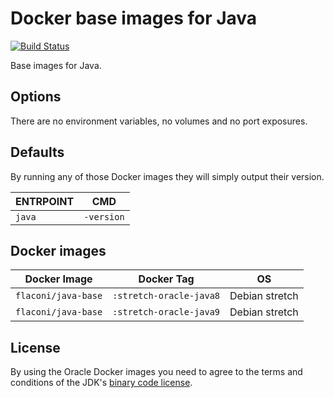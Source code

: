 # Docker base images for Java

[![Build Status](https://travis-ci.org/Flaconi/docker-java-base.svg?branch=master)](https://travis-ci.org/Flaconi/docker-java-base)

Base images for Java.

## Options

There are no environment variables, no volumes and no port exposures.

## Defaults

By running any of those Docker images they will simply output their version.

 | ENTRPOINT  | CMD        |
 |------------|------------|
 | `java`     | `-version` |


## Docker images

| Docker Image        | Docker Tag              | OS             |
|---------------------|-------------------------|----------------|
| `flaconi/java-base` | `:stretch-oracle-java8` | Debian stretch |
| `flaconi/java-base` | `:stretch-oracle-java9` | Debian stretch |


## License

By using the Oracle Docker images you need to agree to the terms and conditions of the
JDK's [binary code license](http://www.oracle.com/technetwork/java/javase/terms/license/index.html).
